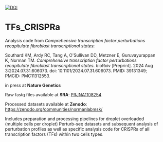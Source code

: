 [![DOI](https://zenodo.org/badge/966336193.svg)](https://doi.org/10.5281/zenodo.15373940)

# TFs_CRISPRa
Analysis code from *Comprehensive transcription factor perturbations recapitulate fibroblast transcriptional states*:

Southard KM, Ardy RC, Tang A, O'Sullivan DD, Metzner E, Guruvayurappan K, Norman TM. *Comprehensive transcription factor perturbations recapitulate fibroblast transcriptional states*. bioRxiv [Preprint]. 2024 Aug 3:2024.07.31.606073. doi: 10.1101/2024.07.31.606073. PMID: 39131349; PMCID: PMC11312553.

in press at **Nature Genetics**

Raw fastq files available at **SRA**: [PRJNA1108254](https://www.ncbi.nlm.nih.gov/bioproject/?term=(PRJNA1108254)%20AND%20bioproject_sra[filter]%20NOT%20bioproject_gap[filter])

Processed datasets available at **Zenodo**: https://zenodo.org/communities/normanlabmsk/

Includes preparation and processing pipelines for droplet overloaded (multiple cells per droplet) Perturb-seq datasets and subsequent analysis of perturbation profiles as well as specific analysis code for CRISPRa of all transcription factors (TFs) within two cells types.
